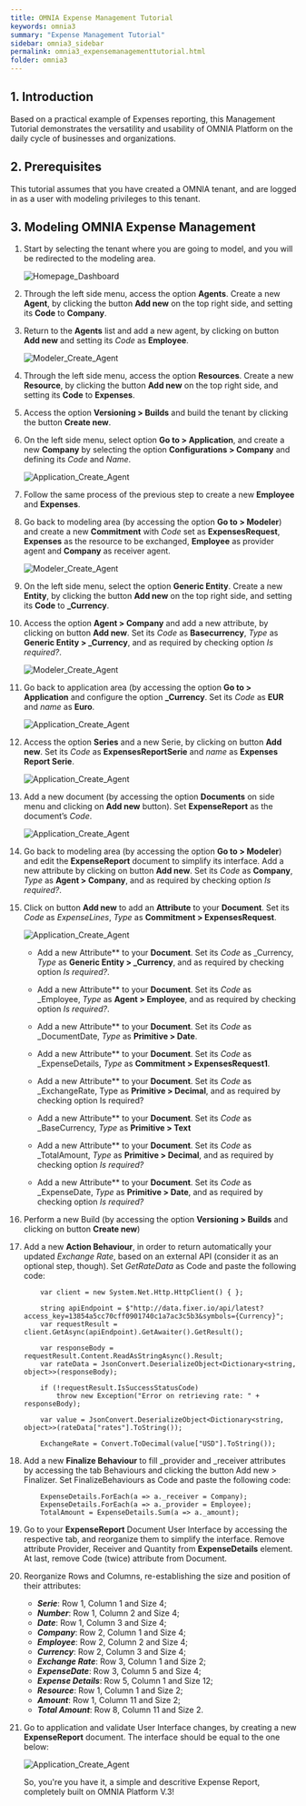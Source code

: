 ```yaml
---
title: OMNIA Expense Management Tutorial
keywords: omnia3
summary: "Expense Management Tutorial"
sidebar: omnia3_sidebar
permalink: omnia3_expensemanagementtutorial.html
folder: omnia3
---
```


## 1. Introduction

Based on a practical example of Expenses reporting, this Management Tutorial demonstrates the versatility and usability of OMNIA Platform on the daily cycle of businesses and organizations.


## 2. Prerequisites

This tutorial assumes that you have created a OMNIA tenant, and are logged in as a user with modeling privileges to this tenant.

## 3. Modeling OMNIA Expense Management

1.  Start by selecting the tenant where you are going to model, and you will be redirected to the modeling area.
    
    ![Homepage_Dashboard](http://funkyimg.com/i/2DVGv.png)
    
2.  Through the left side menu, access the option  **Agents**. Create a new  **Agent**,  by clicking the button  **Add new**  on the top right side, and setting its  **Code**  to  **Company**.
    
   
3.  Return to the  **Agents**  list and add a new agent, by clicking on button  **Add new**  and setting its  _Code_  as  **Employee**.

    ![Modeler_Create_Agent](https://raw.githubusercontent.com/numbersbelieve/omnia3/master/docs/tutorialPics/modelingTutorial/Modeler-Agent-Employee.PNG)
    
4.  Through the left side menu, access the option  **Resources**. Create a new  **Resource**, by clicking the button  **Add new** on the top right side, and setting its  **Code**  to  **Expenses**.
    
5.  Access the option  **Versioning > Builds**  and build the tenant by clicking the button  **Create new**.
    
6.  On the left side menu, select option  **Go to > Application**, and create a new  **Company**  by selecting the option  **Configurations > Company**  and defining its  _Code_  and  _Name_.
    
    ![Application_Create_Agent](https://github.com/numbersbelieve/omnia3/raw/master/docs/tutorialPics/modelingTutorial/Application-Create-Agent.PNG)
    
7.  Follow the same process of the previous step to create a new  **Employee**  and  **Expenses**.
    
8.  Go back to modeling area (by accessing the option  **Go to > Modeler**) and create a new  **Commitment**  with  _Code_  set as  **ExpensesRequest**,  **Expenses**  as the resource to be exchanged,  **Employee**  as provider agent and  **Company**  as receiver agent.
  
    ![Modeler_Create_Agent](https://raw.githubusercontent.com/numbersbelieve/omnia3/master/docs/tutorialPics/modelingTutorial/Modeler-Commitment-ExpenseRequest.PNG)

9. On the left side menu, select the option **Generic Entity**. Create a new **Entity**, by clicking the button  **Add new**  on the top right side, and setting its  **Code**  to  **_Currency**.
 
10. Access the option **Agent > Company** and add a new attribute, by clicking on button **Add new**. Set its _Code_ as **Basecurrency**, _Type_ as **Generic Entity > _Currency**, and as required by checking option _Is required?_.

    ![Modeler_Create_Agent](https://raw.githubusercontent.com/numbersbelieve/omnia3/master/docs/tutorialPics/modelingTutorial/Modeler-Company-Basecurrencyattribute.PNG)
 
11. Go back to application area (by accessing the option **Go to > Application** and configure the option  **_Currency**. Set its *Code* as **EUR** and *name* as **Euro**.

     ![Application_Create_Agent](https://raw.githubusercontent.com/numbersbelieve/omnia3/master/docs/tutorialPics/modelingTutorial/Application-Configurations-Currency.PNG)
        
12. Access the option **Series** and a new Serie, by clicking on button **Add new**. Set its *Code* as **ExpensesReportSerie** and *name* as **Expenses Report Serie**.

    ![Application_Create_Agent](https://raw.githubusercontent.com/numbersbelieve/omnia3/master/docs/tutorialPics/modelingTutorial/Application-Serie-ExpensesReportSerie.PNG)

13. Add a new document (by accessing the option **Documents** on side menu and clicking on **Add new** button). Set **ExpenseReport** as the document’s *Code*.

    ![Application_Create_Agent](https://raw.githubusercontent.com/numbersbelieve/omnia3/master/docs/tutorialPics/modelingTutorial/Application-Document-ExpensesReport.PNG)

14. Go back to modeling area (by accessing the option  **Go to > Modeler**) and edit the  **ExpenseReport**  document to simplify its interface. Add a new attribute by clicking on button  **Add new**. Set its  _Code_  as  **Company**,  _Type_  as  **Agent > Company**, and as required by checking option  _Is required?_.

15. Click on button **Add new** to add an **Attribute** to your **Document**. Set its _Code_ as _ExpenseLines_, _Type_ as **Commitment > ExpensesRequest**.

    ![Application_Create_Agent](https://raw.githubusercontent.com/numbersbelieve/omnia3/master/docs/tutorialPics/modelingTutorial/Modeler-Document-Attribute.PNG)

    - Add a new Attribute** to your **Document**. Set its _Code_ as _Currency, _Type_ as **Generic Entity > _Currency**, and as required by checking option *Is required?*.

    - Add a new Attribute** to your **Document**. Set its _Code_ as _Employee, _Type_ as **Agent > Employee**, and as required by checking option *Is required?*.

    - Add a new Attribute** to your **Document**. Set its _Code_ as _DocumentDate, _Type_ as **Primitive > Date**.

    - Add a new Attribute** to your **Document**. Set its _Code_ as _ExpenseDetails, _Type_ as **Commitment > ExpensesRequest1**.

    - Add a new Attribute** to your **Document**. Set its _Code_ as _ExchangeRate, Type as **Primitive > Decimal**, and as required by checking option Is required?

    - Add a new Attribute** to your **Document**. Set its _Code_ as _BaseCurrency, _Type_ as **Primitive > Text**

    - Add a new Attribute** to your **Document**. Set its _Code_ as _TotalAmount, _Type_ as **Primitive > Decimal**, and as required by checking option *Is required?*
    
    - Add a new Attribute** to your **Document**. Set its _Code_ as _ExpenseDate, _Type_ as **Primitive > Date**, and as required by checking option *Is required?*


16. Perform a new Build (by accessing the option **Versioning > Builds** and clicking on button **Create new**)

17. Add a new **Action Behaviour**, in order to return automatically your updated *Exchange Rate*, based on an external API (consider it as an optional step, though). Set *GetRateData* as Code and paste the following code:

            var client = new System.Net.Http.HttpClient() { };

            string apiEndpoint = $"http://data.fixer.io/api/latest?access_key=13854a5cc70cff0901740c1a7ac3c5b3&symbols={Currency}";
            var requestResult = client.GetAsync(apiEndpoint).GetAwaiter().GetResult();

            var responseBody = requestResult.Content.ReadAsStringAsync().Result;
            var rateData = JsonConvert.DeserializeObject<Dictionary<string, object>>(responseBody);

            if (!requestResult.IsSuccessStatusCode)
                throw new Exception("Error on retrieving rate: " + responseBody);

            var value = JsonConvert.DeserializeObject<Dictionary<string, object>>(rateData["rates"].ToString());

            ExchangeRate = Convert.ToDecimal(value["USD"].ToString());

18. Add a new **Finalize Behaviour** to fill _provider and _receiver attributes by accessing the tab Behaviours and clicking the button Add new > Finalizer. Set FinalizeBehaviours as Code and paste the following code:

            ExpenseDetails.ForEach(a => a._receiver = Company);
            ExpenseDetails.ForEach(a => a._provider = Employee);
            TotalAmount = ExpenseDetails.Sum(a => a._amount);    
    
19. Go to your **ExpenseReport** Document User Interface by accessing the respective tab, and reorganize them to simplify the interface. Remove attribute Provider, Receiver and Quantity from **ExpenseDetails** element. At last, remove Code (twice) attribute from Document.

20. Reorganize Rows and Columns, re-establishing the size and position of their attributes:
    - ***Serie***: Row 1, Column 1 and Size 4;
    - ***Number***: Row 1, Column 2 and Size 4;
    - ***Date***: Row 1, Column 3 and Size 4;
    - ***Company***: Row 2, Column 1 and Size 4;
    - ***Employee***: Row 2, Column 2 and Size 4;
    - ***Currency***: Row 2, Column 3 and Size 4;
    - ***Exchange Rate***: Row 3, Column 1 and Size 2;
    - ***ExpenseDate***: Row 3, Column 5 and Size 4;
    - ***Expense Details***: Row 5, Column 1 and Size 12;
    - ***Resource***: Row 1, Column 1 and Size 2;
    - ***Amount***: Row 1, Column 11 and Size 2;
    - ***Total Amount***: Row 8, Column 11 and Size 2.

21. Go to application and validate User Interface changes, by creating a new **ExpenseReport** document. The interface should be equal to the one below:

       ![Application_Create_Agent](https://raw.githubusercontent.com/numbersbelieve/omnia3/master/docs/tutorialPics/modelingTutorial/Application-Expense-Form.PNG)

    So, you're you have it, a simple and descritive Expense Report, completely built on OMNIA Platform V.3!   

